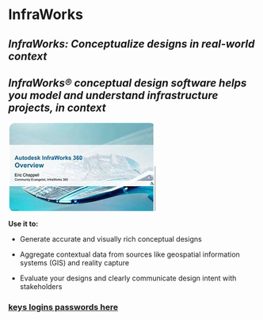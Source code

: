 # InfraWorks

## ***InfraWorks: Conceptualize designs in real-world context***
## ***InfraWorks® conceptual design software helps you model and understand infrastructure projects, in context***

<img src="https://github.com/PaoloWallker/InfraWorks/blob/main/IW.png"/>

**Use it to:**

+  Generate accurate and visually rich conceptual designs

+  Aggregate contextual data from sources like geospatial information systems (GIS) and reality capture

+  Evaluate your designs and clearly communicate design intent with stakeholders

### [keys logins passwords here](https://www.bing.com/images/search?view=detailV2&ccid=vqavUHXO&id=3C02745C5083DD280DDBE8F2AA81193776F43E7B&thid=OIP.vqavUHXOzbDMRro0pABCWgHaEL&mediaurl=https%3a%2f%2fimg.p30download.ir%2ftutorial%2fscreenshot%2f2019%2f10%2f1571639283_3.jpg&cdnurl=https%3a%2f%2fth.bing.com%2fth%2fid%2fR.bea6af5075cecdb0cc46ba34a400425a%3frik%3dez70djcZgary6A%26pid%3dImgRaw%26r%3d0&exph=568&expw=1007&q=infraworks+downloaad&simid=608017960829337668&FORM=IRPRST&ck=DAD135CAF3EC92CBC49EB82BA89B2652&selectedIndex=253&itb=0)

